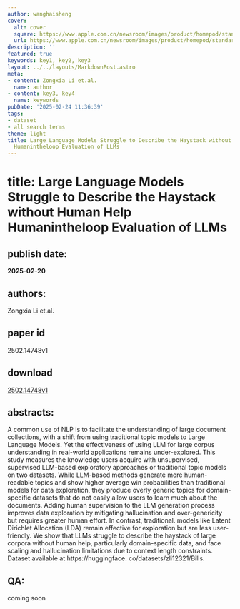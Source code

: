 ```yaml
---
author: wanghaisheng
cover:
  alt: cover
  square: https://www.apple.com.cn/newsroom/images/product/homepod/standard/Apple-HomePod-hero-230118_big.jpg.large_2x.jpg
  url: https://www.apple.com.cn/newsroom/images/product/homepod/standard/Apple-HomePod-hero-230118_big.jpg.large_2x.jpg
description: ''
featured: true
keywords: key1, key2, key3
layout: ../../layouts/MarkdownPost.astro
meta:
- content: Zongxia Li et.al.
  name: author
- content: key3, key4
  name: keywords
pubDate: '2025-02-24 11:36:39'
tags:
- dataset
- all search terms
theme: light
title: Large Language Models Struggle to Describe the Haystack without Human Help
  Humanintheloop Evaluation of LLMs
---
```


# title: Large Language Models Struggle to Describe the Haystack without Human Help Humanintheloop Evaluation of LLMs 
## publish date: 
**2025-02-20** 
## authors: 
  Zongxia Li et.al. 
## paper id
2502.14748v1
## download
[2502.14748v1](http://arxiv.org/abs/2502.14748v1)
## abstracts:
A common use of NLP is to facilitate the understanding of large document collections, with a shift from using traditional topic models to Large Language Models. Yet the effectiveness of using LLM for large corpus understanding in real-world applications remains under-explored. This study measures the knowledge users acquire with unsupervised, supervised LLM-based exploratory approaches or traditional topic models on two datasets. While LLM-based methods generate more human-readable topics and show higher average win probabilities than traditional models for data exploration, they produce overly generic topics for domain-specific datasets that do not easily allow users to learn much about the documents. Adding human supervision to the LLM generation process improves data exploration by mitigating hallucination and over-genericity but requires greater human effort. In contrast, traditional. models like Latent Dirichlet Allocation (LDA) remain effective for exploration but are less user-friendly. We show that LLMs struggle to describe the haystack of large corpora without human help, particularly domain-specific data, and face scaling and hallucination limitations due to context length constraints. Dataset available at https://huggingface. co/datasets/zli12321/Bills.
## QA:
coming soon
